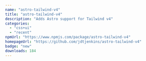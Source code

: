```yaml
---
name: "astro-tailwind-v4"
title: "astro-tailwind-v4"
description: "Adds Astro support for Tailwind v4"
categories:
  - "css+ui"
  - "recent"
npmUrl: "https://www.npmjs.com/package/astro-tailwind-v4"
homepageUrl: "https://github.com/jdtjenkins/astro-tailwind-v4"
badge: "new"
downloads: 184
---
```

